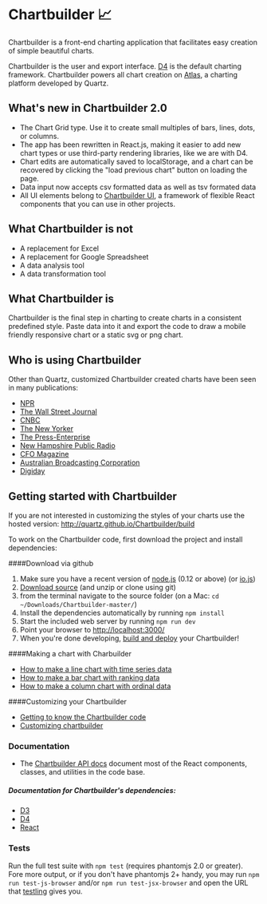 Chartbuilder :chart_with_upwards_trend:
============

Chartbuilder is a front-end charting application that facilitates easy creation of simple beautiful charts.

Chartbuilder is the user and export interface. [D4](https://github.com/heavysixer/d4) is the default charting framework.
Chartbuilder powers all chart creation on [Atlas](http://atlas.qz.com), a
charting platform developed by Quartz.

What's new in Chartbuilder 2.0
-------------------------
* The Chart Grid type. Use it to create small multiples of bars, lines, dots, or columns.
* The app has been rewritten in React.js, making it easier to add new chart types or use
third-party rendering libraries, like we are with D4.
* Chart edits are automatically saved to localStorage, and a chart can be
recovered by clicking the "load previous chart" button on loading the page.
* Data input now accepts csv formatted data as well as tsv formated data
* All UI elements belong to [Chartbuilder UI](https://github.com/Quartz/chartbuilder-ui),
a framework of flexible React components that you can use in other projects.

What Chartbuilder is not
-------------------------
+ A replacement for Excel
+ A replacement for Google Spreadsheet
+ A data analysis tool
+ A data transformation tool

What Chartbuilder is
--------------------
Chartbuilder is the final step in charting to create charts in a consistent predefined style. Paste data into it and export the code to draw a mobile friendly responsive chart or a static svg or png chart.


Who is using Chartbuilder
--------------------
Other than Quartz, customized Chartbuilder created charts have been seen in many publications:
+ [NPR](http://www.npr.org/blogs/parallels/2013/10/24/240493422/in-most-every-european-country-bikes-are-outselling-cars)
+ [The Wall Street Journal](http://blogs.wsj.com/korearealtime/2014/03/07/for-korean-kids-mobile-chat-rules/)
+ [CNBC](http://www.cnbc.com/id/101009116)
+ [The New Yorker](http://www.newyorker.com/online/blogs/currency/2013/12/2013-the-year-in-charts.html)
+ [The Press-Enterprise](http://blog.pe.com/political-empire/2013/07/31/ppic-poll-global-warming-a-concern-for-inland-voters/)
+ [New Hampshire Public Radio](http://nhpr.org/post/water-cleanup-commences-beede-story-shows-superfund-laws-flaws)
+ [CFO Magazine](http://ww2.cfo.com/the-economy/2013/11/retail-sales-growth-stalls/)
+ [Australian Broadcasting Corporation](http://www.abc.net.au/news/2013-10-11/nobel-prize3a-why-2001-was-the-best-year-to-win/5016010)
+ [Digiday](http://digiday.com/publishers/5-charts-tell-state-digital-publishing/)


Getting started with Chartbuilder
---------------------------------
If you are not interested in customizing the styles of your charts use the hosted version: http://quartz.github.io/Chartbuilder/build

To work on the Chartbuilder code, first download the project and install
dependencies:

####Download via github
1. Make sure you have a recent version of [node.js](https://github.com/joyent/node/wiki/Installation) (0.12 or above) (or [io.js](https://iojs.org/en/index.html))
2. [Download source](https://github.com/Quartz/Chartbuilder/archive/master.zip) (and unzip or clone using git)
3. from the terminal navigate to the source folder (on a Mac: `cd ~/Downloads/Chartbuilder-master/`)
4. Install the dependencies automatically by running `npm install`
5. Start the included web server by running `npm run dev`
6. Point your browser to [http://localhost:3000/](http://localhost:3000/)
7. When you're done developing, [build and deploy](docs/deploying.md) your Chartbuilder!

####Making a chart with Charbuilder
* [How to make a line chart with time series data](tutorials/basic-chart.md)
* [How to make a bar chart with ranking data](tutorials/bar-chart-with-ranking-data.md)
* [How to make a column chart with ordinal data](tutorials/column-chart-ordinal-data.md)

####Customizing your Chartbuilder
* [Getting to know the Chartbuilder code](docs/01-introduction.md)
* [Customizing chartbuilder](docs/02-customizing-chartbuilder.md)

### Documentation

* The [Chartbuilder API docs](http://quartz.github.io/Chartbuilder/build/api-docs/)
document most of the React components, classes, and utilities in the code base.

##### Documentation for Chartbuilder's dependencies:
* [D3](https://github.com/mbostock/d3/wiki)
* [D4](http://visible.io/docs.html)
* [React](https://facebook.github.io/react/docs/getting-started.html)

### Tests
Run the full test suite with `npm test` (requires phantomjs 2.0 or greater).
Fore more output, or if you don't have phantomjs 2+ handy, you may run `npm run
test-js-browser` and/or `npm run test-jsx-browser` and open the URL that
[testling](https://github.com/substack/testling) gives you.
